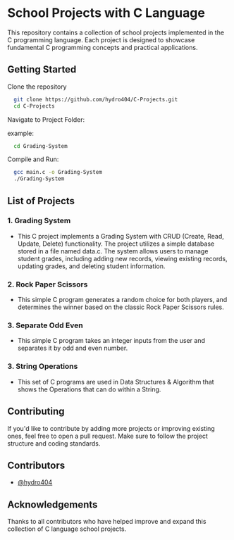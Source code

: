 
# School Projects with C Language

This repository contains a collection of school projects implemented in the C programming language. Each project is designed to showcase fundamental C programming concepts and practical applications.


## Getting Started

Clone the repository

```bash
  git clone https://github.com/hydro404/C-Projects.git
  cd C-Projects
```

Navigate to Project Folder:

example:
```bash
  cd Grading-System
```

Compile and Run:

```bash
  gcc main.c -o Grading-System
  ./Grading-System
```


## List of Projects

  
### 1. Grading System
-  This C project implements a Grading System with CRUD (Create, Read, Update, Delete) functionality. The project utilizes a simple database stored in a file named data.c. The system allows users to manage student grades, including adding new records, viewing existing records, updating grades, and deleting student information.

### 2. Rock Paper Scissors
-  This simple C program generates a random choice for both players, and determines the winner based on the classic Rock Paper Scissors rules.

### 3. Separate Odd Even
-  This simple C program takes an integer inputs from the user and separates it by odd and even number.

### 3. String Operations
-  This set of C programs are used in Data Structures & Algorithm that shows the Operations that can do within a String.
## Contributing

If you'd like to contribute by adding more projects or improving existing ones, feel free to open a pull request. Make sure to follow the project structure and coding standards.


## Contributors

- [@hydro404](https://www.github.com/hydro404)
## Acknowledgements

Thanks to all contributors who have helped improve and expand this collection of C language school projects.


